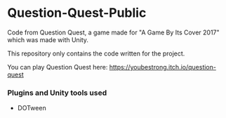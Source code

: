 # Question-Quest-Public
Code from Question Quest, a game made for "A Game By Its Cover 2017" which was made with Unity. 

This repository only contains the code written for the project.

You can play Question Quest here: https://youbestrong.itch.io/question-quest

### Plugins and Unity tools used
* DOTween
